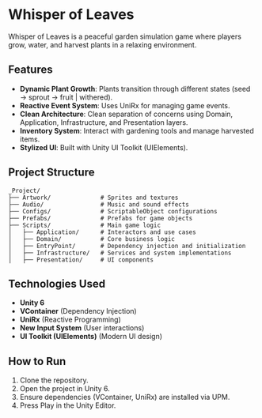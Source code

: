# Whisper of Leaves

Whisper of Leaves is a peaceful garden simulation game where players grow, water, and harvest plants in a relaxing environment.

## Features
- **Dynamic Plant Growth**: Plants transition through different states (seed → sprout → fruit | withered).
- **Reactive Event System**: Uses UniRx for managing game events.
- **Clean Architecture**: Clean separation of concerns using Domain, Application, Infrastructure, and Presentation layers.
- **Inventory System**: Interact with gardening tools and manage harvested items.
- **Stylized UI**: Built with Unity UI Toolkit (UIElements).

## Project Structure
```text
_Project/
├── Artwork/              # Sprites and textures
├── Audio/                # Music and sound effects
├── Configs/              # ScriptableObject configurations
├── Prefabs/              # Prefabs for game objects
├── Scripts/              # Main game logic
│   ├── Application/      # Interactors and use cases
│   ├── Domain/           # Core business logic
│   ├── EntryPoint/       # Dependency injection and initialization
│   ├── Infrastructure/   # Services and system implementations
│   ├── Presentation/     # UI components
```

## Technologies Used
- **Unity 6**
- **VContainer** (Dependency Injection)
- **UniRx** (Reactive Programming)
- **New Input System** (User interactions)
- **UI Toolkit (UIElements)** (Modern UI design)

## How to Run
1. Clone the repository.
2. Open the project in Unity 6.
3. Ensure dependencies (VContainer, UniRx) are installed via UPM.
4. Press Play in the Unity Editor.
